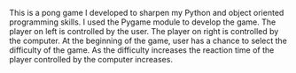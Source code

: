 This is a pong game I developed to sharpen my Python and object oriented programming skills. I used the Pygame module to develop the game. The player on left is controlled by the user. The player on right is controlled by the computer. At the beginning of the game, user has a chance to select the difficulty of the game. As the difficulty increases the reaction time of the player controlled by the computer increases.
